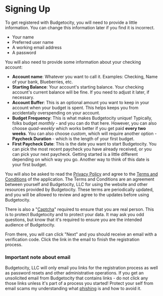 # Signing Up

To get registered with Budgetocity, you will need to provide a little information.  You can change this information later if you find it is incorrect.

* Your name
* Preferred user name
* A working email address
* A password

You will also need to provide some information about your checking account:

* **Account name**: Whatever you want to call it. Examples: Checking, Name of your bank, Blueberries, etc. 
* **Starting Balance**: Your account's starting balance.  Your checking account's current balance will be fine.  If you need to adjust it later, if necessary. 
* **Account Buffer**: This is an optional amount you want to keep in your account when your budget is spent.  This helps keeps you from accidentally overspending on your account. 
* **Budget Frequency**: This is what makes Budgetocity unique!  Typically, folks budget _monthly_ - and you can do that here.  However, you can also choose _quad-weekly_ which works better if you get paid **every two weeks**.    You can also choose _custom_, which will require another option - **Paycheck Duration** - which is the length of your first budget. 
* **First Paycheck Date**: This is the date you want to start Budgetocity.  You can pick the most recent paycheck you have already received, or you can pick your next paycheck.  Getting started is a little different depending on which way you go.  Another way to think of this date is your first budget.

You will also be asked to read the [Privacy Policy](https://www.budgetocity.com/privacy) and agree to the [Terms and Conditions](https://www.budgetocity.com/terms) of the application.  The Terms and Conditions are an agreement between yourself and Budgetocity, LLC for using the website and other resources provided by Budgetocity.  These terms are periodically updated, and you will be allowed to review and agree to the updates before using Budgetocity.

There is also a "[Captcha](https://en.wikipedia.org/wiki/CAPTCHA)" required to ensure that you are real person.  This is to protect Budgetocity and to protect your data.  It may ask you odd questions, but know that it's required to ensure you are the intended audience of Budgetocity.

From there, you will can click "Next" and you should receive an email with a verification code.  Click the link in the email to finish the registration process.

### Important note about email

Budgetocity, LLC will only email you links for the registration process as well as password resets and other administrative operations.  If you get an unsolicited email from Budgetocity that contains links - do not click any those links unless it's part of a process you started!  Protect your self from email scams my understanding what [phishing](https://www.consumer.ftc.gov/articles/0003-phishing) is and how to avoid it.



